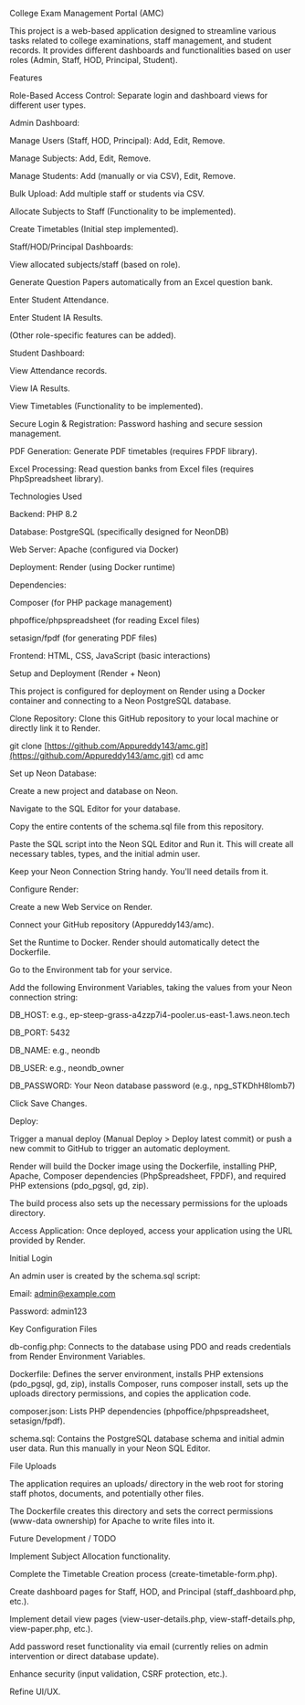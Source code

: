 College Exam Management Portal (AMC)

This project is a web-based application designed to streamline various tasks related to college examinations, staff management, and student records. It provides different dashboards and functionalities based on user roles (Admin, Staff, HOD, Principal, Student).

Features

Role-Based Access Control: Separate login and dashboard views for different user types.

Admin Dashboard:

Manage Users (Staff, HOD, Principal): Add, Edit, Remove.

Manage Subjects: Add, Edit, Remove.

Manage Students: Add (manually or via CSV), Edit, Remove.

Bulk Upload: Add multiple staff or students via CSV.

Allocate Subjects to Staff (Functionality to be implemented).

Create Timetables (Initial step implemented).

Staff/HOD/Principal Dashboards:

View allocated subjects/staff (based on role).

Generate Question Papers automatically from an Excel question bank.

Enter Student Attendance.

Enter Student IA Results.

(Other role-specific features can be added).

Student Dashboard:

View Attendance records.

View IA Results.

View Timetables (Functionality to be implemented).

Secure Login & Registration: Password hashing and secure session management.

PDF Generation: Generate PDF timetables (requires FPDF library).

Excel Processing: Read question banks from Excel files (requires PhpSpreadsheet library).

Technologies Used

Backend: PHP 8.2

Database: PostgreSQL (specifically designed for NeonDB)

Web Server: Apache (configured via Docker)

Deployment: Render (using Docker runtime)

Dependencies:

Composer (for PHP package management)

phpoffice/phpspreadsheet (for reading Excel files)

setasign/fpdf (for generating PDF files)

Frontend: HTML, CSS, JavaScript (basic interactions)

Setup and Deployment (Render + Neon)

This project is configured for deployment on Render using a Docker container and connecting to a Neon PostgreSQL database.

Clone Repository: Clone this GitHub repository to your local machine or directly link it to Render.

git clone [https://github.com/Appureddy143/amc.git](https://github.com/Appureddy143/amc.git)
cd amc


Set up Neon Database:

Create a new project and database on Neon.

Navigate to the SQL Editor for your database.

Copy the entire contents of the schema.sql file from this repository.

Paste the SQL script into the Neon SQL Editor and Run it. This will create all necessary tables, types, and the initial admin user.

Keep your Neon Connection String handy. You'll need details from it.

Configure Render:

Create a new Web Service on Render.

Connect your GitHub repository (Appureddy143/amc).

Set the Runtime to Docker. Render should automatically detect the Dockerfile.

Go to the Environment tab for your service.

Add the following Environment Variables, taking the values from your Neon connection string:

DB_HOST: e.g., ep-steep-grass-a4zzp7i4-pooler.us-east-1.aws.neon.tech

DB_PORT: 5432

DB_NAME: e.g., neondb

DB_USER: e.g., neondb_owner

DB_PASSWORD: Your Neon database password (e.g., npg_STKDhH8lomb7)

Click Save Changes.

Deploy:

Trigger a manual deploy (Manual Deploy > Deploy latest commit) or push a new commit to GitHub to trigger an automatic deployment.

Render will build the Docker image using the Dockerfile, installing PHP, Apache, Composer dependencies (PhpSpreadsheet, FPDF), and required PHP extensions (pdo_pgsql, gd, zip).

The build process also sets up the necessary permissions for the uploads directory.

Access Application: Once deployed, access your application using the URL provided by Render.

Initial Login

An admin user is created by the schema.sql script:

Email: admin@example.com

Password: admin123

Key Configuration Files

db-config.php: Connects to the database using PDO and reads credentials from Render Environment Variables.

Dockerfile: Defines the server environment, installs PHP extensions (pdo_pgsql, gd, zip), installs Composer, runs composer install, sets up the uploads directory permissions, and copies the application code.

composer.json: Lists PHP dependencies (phpoffice/phpspreadsheet, setasign/fpdf).

schema.sql: Contains the PostgreSQL database schema and initial admin user data. Run this manually in your Neon SQL Editor.

File Uploads

The application requires an uploads/ directory in the web root for storing staff photos, documents, and potentially other files.

The Dockerfile creates this directory and sets the correct permissions (www-data ownership) for Apache to write files into it.

Future Development / TODO

Implement Subject Allocation functionality.

Complete the Timetable Creation process (create-timetable-form.php).

Create dashboard pages for Staff, HOD, and Principal (staff_dashboard.php, etc.).

Implement detail view pages (view-user-details.php, view-staff-details.php, view-paper.php, etc.).

Add password reset functionality via email (currently relies on admin intervention or direct database update).

Enhance security (input validation, CSRF protection, etc.).

Refine UI/UX.
